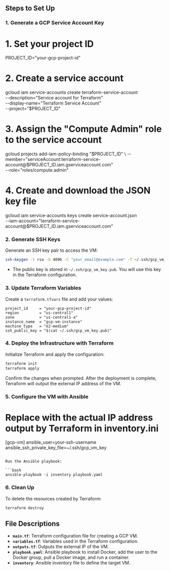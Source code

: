 ## Steps to Set Up

### 1. Generate a GCP Service Account Key

# 1. Set your project ID
PROJECT_ID="your-gcp-project-id"

# 2. Create a service account
gcloud iam service-accounts create terraform-service-account \
  --description="Service account for Terraform" \
  --display-name="Terraform Service Account" \
  --project="$PROJECT_ID"

# 3. Assign the "Compute Admin" role to the service account
gcloud projects add-iam-policy-binding "$PROJECT_ID" \
  --member="serviceAccount:terraform-service-account@$PROJECT_ID.iam.gserviceaccount.com" \
  --role="roles/compute.admin"

# 4. Create and download the JSON key file
gcloud iam service-accounts keys create service-account.json \
  --iam-account="terraform-service-account@$PROJECT_ID.iam.gserviceaccount.com"

### 2. Generate SSH Keys

Generate an SSH key pair to access the VM:

```bash
ssh-keygen -t rsa -b 4096 -C "your_email@example.com" -f ~/.ssh/gcp_vm_key
```

- The public key is stored in `~/.ssh/gcp_vm_key.pub`. You will use this key in the Terraform configuration.

### 3. Update Terraform Variables

Create a `terraform.tfvars` file and add your values:

```hcl
project_id     = "your-gcp-project-id"
region         = "us-central1"
zone           = "us-central1-a"
instance_name  = "gcp-vm-instance"
machine_type   = "e2-medium"
ssh_public_key = "$(cat ~/.ssh/gcp_vm_key.pub)"
```

### 4. Deploy the Infrastructure with Terraform

Initialize Terraform and apply the configuration:

```bash
terraform init
terraform apply
```

Confirm the changes when prompted. After the deployment is complete, Terraform will output the external IP address of the VM.

### 5. Configure the VM with Ansible

# Replace <external-ip-address> with the actual IP address output by Terraform in inventory.ini
[gcp-vm]
<external-ip-address> ansible_user=your-ssh-username ansible_ssh_private_key_file=~/.ssh/gcp_vm_key
```

Run the Ansible playbook:

```bash
ansible-playbook -i inventory playbook.yaml
```

### 6. Clean Up

To delete the resources created by Terraform:

```bash
terraform destroy
```

## File Descriptions

- **`main.tf`**: Terraform configuration file for creating a GCP VM.
- **`variables.tf`**: Variables used in the Terraform configuration.
- **`outputs.tf`**: Outputs the external IP of the VM.
- **`playbook.yaml`**: Ansible playbook to install Docker, add the user to the Docker group, pull a Docker image, and run a container.
- **`inventory`**: Ansible inventory file to define the target VM.


